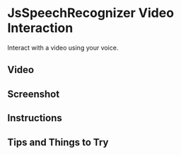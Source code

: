 # JsSpeechRecognizer Video Interaction

Interact with a video using your voice.

## Video

## Screenshot

## Instructions

## Tips and Things to Try